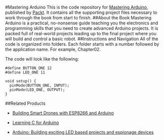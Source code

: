 #Mastering Arduino
This is the code repository for [Mastering Arduino](https://www.packtpub.com/hardware-and-creative/mastering-arduino?utm_source=github&utm_medium=repository&utm_campaign=9781788830584), published by [Packt](https://www.packtpub.com/?utm_source=github). It contains all the supporting project files necessary to work through the book from start to finish.
##About the Book
Mastering Arduino is a practical, no-nonsense guide teaching you the electronics and programming skills that you need to create advanced Arduino projects. It is packed full of real-world projects leading up to the final project where you will build and control a basic robot.
##Instructions and Navigation
All of the code is organized into folders. Each folder starts with a number followed by the application name. For example, Chapter02.



The code will look like the following:
```
#define BUTTON_ONE 12
#define LED_ONE 11

void setup() {
  pinMode(BUTTON_ONE, INPUT);
  pinMode(LED_ONE, OUTPUT);
}
```

##Related Products
* [Building Smart Drones with ESP8266 and Arduino](https://www.packtpub.com/hardware-and-creative/building-smart-drones-esp8266-and-arduino?utm_source=github&utm_medium=repository&utm_campaign=9781788477512)

* [Learning C for Arduino](https://www.packtpub.com/networking-and-servers/learning-c-arduino?utm_source=github&utm_medium=repository&utm_campaign=9781787120099)

* [Arduino: Building exciting LED based projects and espionage devices](https://www.packtpub.com/hardware-and-creative/arduino-building-exciting-led-based-projects-and-espionage-devices?utm_source=github&utm_medium=repository&utm_campaign=9781787121072)
